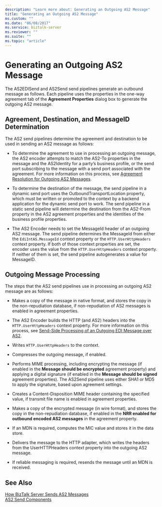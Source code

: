 ```yaml
---
description: "Learn more about: Generating an Outgoing AS2 Message"
title: "Generating an Outgoing AS2 Message"
ms.custom: ""
ms.date: "06/08/2017"
ms.service: biztalk-server
ms.reviewer: ""
ms.suite: ""
ms.topic: "article"
---
```

# Generating an Outgoing AS2 Message
The AS2EDISend and AS2Send send pipelines generate an outbound message as follows. Each pipeline uses the properties in the one-way agreement tab of the **Agreement Properties** dialog box to generate the outgoing AS2 message.  
  
## Agreement, Destination, and MessageID Determination  
 The AS2 send pipelines determine the agreement and destination to be used in sending an AS2 message as follows:  
  
-   To determine the agreement to use in processing an outgoing message, the AS2 encoder attempts to match the AS2-To properties in the message and the AS2Identity for a party’s business profile, or the send port subscribing to the message with a send port associated with the agreement. For more information on this process, see [Agreement Resolution for Outgoing AS2 Messages](../core/agreement-resolution-for-outgoing-as2-messages.md).  
  
-   To determine the destination of the message, the send pipeline in a dynamic send port uses the OutboundTransportLocation property, which must be written or promoted to the context by a backend application for the dynamic send port to work. The send pipeline in a static send pipeline will determine the destination from the AS2-From property in the AS2 agreement properties and the identities of the business profile properties.  
  
-   The AS2 Encoder needs to set the MessageId header of an outgoing AS2 message. The send pipeline determines the MessageId from either the `EdiIntAS.MessageId` context property or the `HTTP.UserHttpHeaders` context property. If both of those context properties are set, the encoder uses the value from the `HTTP.UserHttpHeaders` context property. If neither of them is set, the send pipeline autogenerates a value for MessageID.  
  
## Outgoing Message Processing  
 The steps that the AS2 send pipelines use in processing an outgoing AS2 message are as follows:  
  
-   Makes a copy of the message in native format, and stores the copy in the non-repudiation database, if non-repudiation of AS2 messages is enabled in agreement properties.  
  
-   The AS2 Encoder builds the HTTP (and AS2) headers into the `HTTP.UserHttpHeaders` context property. For more information on this process, see [Send-Side Processing of an Outgoing EDI Message over AS2](../core/send-side-processing-of-an-outgoing-edi-message-over-as2.md).  
  
-   Writes `HTTP.UserHttpHeaders` to the context.  
  
-   Compresses the outgoing message, if enabled.  
  
-   Performs MIME processing, including encrypting the message (if enabled in the **Message should be encrypted** agreement property) and applying a digital signature (if enabled in the **Message should be signed** agreement properties). The AS2Send pipeline uses either SHA1 or MD5 to apply the signature, based upon agreement settings.  
  
-   Creates a Content-Disposition MIME header containing the specified value, if transmit file name is enabled in agreement properties.  
  
-   Makes a copy of the encrypted message (in wire format), and stores the copy in the non-repudiation database, if enabled in the **NRR enabled for outbound encoded AS2 messages** in the agreement property.  
  
-   If an MDN is required, computes the MIC value and stores it in the data store.  
  
-   Delivers the message to the HTTP adapter, which writes the headers from the UserHTTPHeaders context property into the outgoing AS2 message.  
  
-   If reliable messaging is required, resends the message until an MDN is received.  
  
## See Also  
 [How BizTalk Server Sends AS2 Messages](../core/how-biztalk-server-sends-as2-messages.md)   
 [AS2 Send Components](../core/as2-send-components.md)
